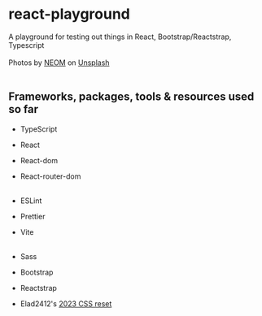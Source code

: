 # react-playground

A playground for testing out things in React, Bootstrap/Reactstrap, Typescript
<br>
<br>
Photos by [NEOM]("https://unsplash.com/@neom?utm_source=unsplash&utm_medium=referral&utm_content=creditCopyText") on [Unsplash]("https://unsplash.com/photos/4K_x--J2Jbc?utm_source=unsplash&utm_medium=referral&utm_content=creditCopyText")
<br>
<br>

## Frameworks, packages, tools & resources used so far

-   TypeScript
-   React
-   React-dom
-   React-router-dom
    <br>
    <br>

-   ESLint
-   Prettier
-   Vite
    <br>
    <br>

-   Sass
-   Bootstrap
-   Reactstrap
-   Elad2412's [2023 CSS reset](https://elad2412.github.io/the-new-css-reset/)
    <br>
    <br>
